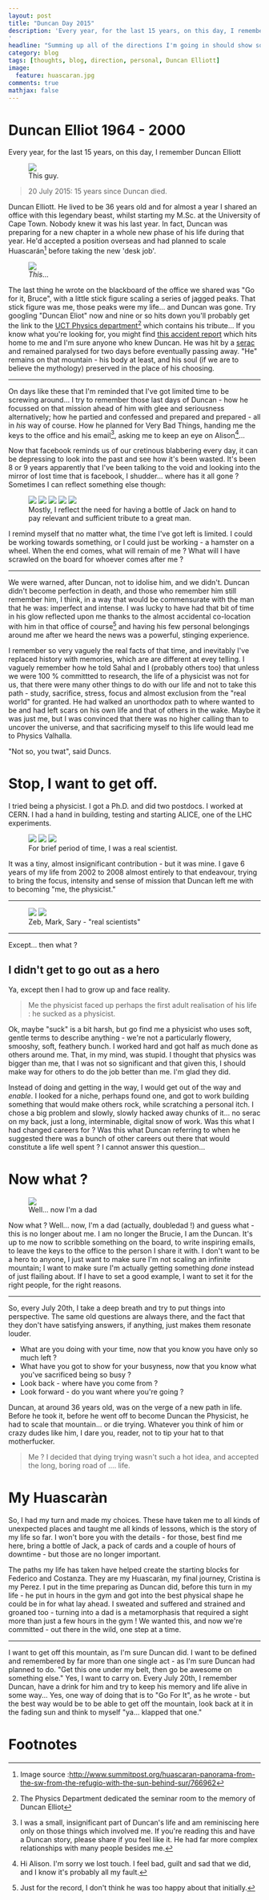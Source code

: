 ```yaml
---
layout: post
title: "Duncan Day 2015"
description: 'Every year, for the last 15 years, on this day, I remember Duncan Elliott
'
headline: "Summing up all of the directions I'm going in should show something nonzero"
category: blog
tags: [thoughts, blog, direction, personal, Duncan Elliott]
image:
  feature: huascaran.jpg
comments: true
mathjax: false
---
```


# Duncan Elliot 1964 - 2000

Every year, for the last 15 years, on this day, I remember Duncan Elliott

<figure>
<img src="http://www.phy.uct.ac.za/courses/dept/dme.jpg" />
<figcaption>This guy.</figcaption>
</figure>

> 20 July 2015: 15 years since Duncan died.

Duncan Elliott. He lived to be 36 years old and for almost a year I shared an office with this legendary beast, whilst starting my M.Sc. at the University of Cape Town. Nobody knew it was his last year. In fact, Duncan was preparing for a new chapter in a whole new phase of his life during that year. He'd accepted a position overseas and had planned to scale Huascarán[^HuascaranSummit] before taking the new 'desk job'.

<figure>
<img src="http://images.summitpost.org/original/766962.jpg" />
<figcaption>
<em>This</em>...
</figcaption>
</figure>

The last thing he wrote on the blackboard of the office we shared was "Go for it, Bruce", with a little stick figure scaling a series of jagged peaks. That stick figure was me, those peaks were my life... and Duncan was gone. Try googling "Duncan Eliot" now and nine or so hits down you'll probably get the link to the [UCT Physics department](http://www.phy.uct.ac.za/courses/dept/elliott1.htm)[^DMERoom] which contains his tribute... If you know what you're looking for, you might find [this accident report](http://publications.americanalpineclub.org/articles/12200127202/Huascaran-Norte-Attempt-and-Tragedy) which hits home to me and I'm sure anyone who knew Duncan. He was hit by a [serac](https://en.wikipedia.org/wiki/Serac) and remained paralysed for two days before eventually passing away. "He" remains on that mountain - his body at least, and his soul (if we are to believe the mythology) preserved in the place of his choosing.  

----

On days like these that I'm reminded that I've got limited time to be screwing around... I try to remember those last days of Duncan - how he focussed on that mission ahead of him with glee and seriousness alternatively; how he partied and confessed and prepared and prepared - all in *his* way of course. How he planned for Very Bad Things, handing me the keys to the office and his email[^others], asking me to keep an eye on Alison[^Alison]...

Now that facebook reminds us of our cretinous blabbering every day, it can be depressing to look into the past and see how it's been wasted. It's been 8 or 9  years apparently that I've been talking to the void and looking into the mirror of lost time that is facebook, I shudder... where has it all gone ? Sometimes I can reflect something else though:

<figure>
<img src="{{ site_url }}/images/Screenshot from 2015-07-20 13:33:54.png">
<img src="{{ site_url }}/images/Screenshot from 2015-07-20 13:34:13.png">
<img src="{{ site_url }}/images/Screenshot from 2015-07-20 13:34:41.png">
<img src="{{ site_url }}/images/Screenshot from 2015-07-20 13:34:58.png">
<img src="{{ site_url }}/images/Screenshot from 2015-07-20 13:35:14.png">
<figcaption>
Mostly, I reflect the need for having a bottle of Jack on hand to pay relevant and sufficient tribute to a great man.
</figcaption>
</figure>
I remind myself that no matter what, the time I've got left is limited. I could be working towards something, or I could just be working - a hamster on a wheel. When the end comes, what will remain of me ? What will I have scrawled on the board for whoever comes after me ?

-----

We were warned, after Duncan, not to idolise him, and we didn't. Duncan didn't become perfection in death, and those who remember him still remember him, I think, in a way that would be commensurate with the man that he was: imperfect and intense. I was lucky to have had that bit of time in his glow reflected upon me thanks to the almost accidental co-location with him in that office of course[^nothappy] and having his few personal belongings around me after we heard the news was a powerful, stinging experience.

I remember so very vaguely the real facts of that time, and inevitably I've replaced history with memories, which are are different at evey telling. I vaguely remember how he told Sahal and I (probably others too) that unless we were 100 % committted to research, the life of a physicist was not for us, that there were many other things to do with our life and not to take this path - study, sacrifice, stress, focus and almost exclusion from the "real world" for granted. He had walked an unorthodox path to where wanted to be and had left scars on his own life and that of others in the wake. Maybe it was just me, but I was convinced that there was no higher calling than to uncover the universe, and that sacrificing myself to this life would lead me to Physics Valhalla.

"Not so, you twat", said Duncs.

# Stop, I want to get off.

I tried being a physicist. I got a Ph.D. and did two postdocs. I worked at CERN. I had a hand in building, testing and starting ALICE, one of the LHC experiments.
<figure class="third">
<img src="{{ site_url }}/images/cernp2.jpg">
<img src="{{ site_url }}/images/mebeingascientist.jpg">
<img src="{{ site_url }}/images/legitscientistopenday.jpg">
<figcaption>
For brief period of time, I was a real scientist.
</figcaption>
</figure>

It was a tiny, almost insignificant contribution - but it was mine. I gave  6 years of my life from 2002 to 2008 almost entirely to that endeavour, trying to bring the focus, intensity and sense of mission that Duncan left me with to becoming "me, the physicist."

----------

<figure class="half">
<img src="{{ site_url }}/images/bruceandzeb.jpg">
<img src="{{ site_url }}/images/3scientists.jpg">
<figcaption>
Zeb, Mark, Sary - "real scientists"
</figcaption>
</figure>

------

Except... then what ?

## I didn't get to go out as a hero

Ya, except then I had to grow up and face reality.

> Me the physicist faced up perhaps the first adult realisation of his life : he sucked as a physicist.

Ok, maybe "suck" is a bit harsh, but go find me a physicist who uses soft, gentle terms to describe anything - we're not a particularly flowery, smooshy, soft, feathery bunch. I worked hard and got half as much done as others around me. That, in my mind, was stupid. I thought that physics  was bigger than me, that I was not so significant and that given this, I should make way for others to do the job better than me. I'm glad they did.

Instead of doing and getting in the way, I would get out of the way and *enable*. I looked for a niche, perhaps found one, and got to work building something that would make others rock, while scratching a personal itch. I chose a big problem and slowly, slowly hacked away chunks of it... no serac on my back, just a long, interminable, digital snow of work.  Was this what I had changed careers for ? Was this what Duncan referring to when he suggested there was a bunch of other careers out there that would constitute a life well spent ? I cannot answer this question...


# Now what ?

<figure>
<img src="{{ site_url }}/images/dad.jpg">
<figcaption>
Well... now I'm a dad
</figcaption>
</figure>

Now what ? Well... now, I'm a dad (actually, doubledad !) and guess what - this is no longer about me. I am no longer the Brucie, I am the Duncan. It's up to me now to scribble something on the board, to write inspiring emails, to leave the keys to the office to the person I share it with. I don't want to be a hero to anyone, I just want to make sure I'm not scaling an infinite mountain; I want to make sure I'm actually getting something *done* instead of just flailing about. If I have to set a good example, I want to set it for the right people, for the right reasons.

----

So, every July 20th, I take a deep breath and try to put things into perspective. The same old questions are always there, and the fact that they don't have satisfying answers, if anything, just makes them resonate louder.

  * What are you doing with your time, now that you know you have only so much left ?
  * What have you got to show for your busyness, now that you know what you've sacrificed being so busy ?
  * Look back - where have you come from ?
  * Look forward - do you want where you're going ?

Duncan, at around 36 years old, was on the verge of a new path in life. Before he took it, before he went off to become Duncan the Physicist, he had to scale that mountain... or die trying. Whatever you think of him or crazy dudes like him, I dare you, reader, not to tip your hat to that motherfucker.

> Me ? I decided that dying trying wasn't such a hot idea, and accepted the long, boring road of .... life.

# My Huascar&agrave;n

So, I had my turn and made my choices. These have taken me to all kinds of unexpected places and taught me all kinds of lessons, which is the story of my life so far. I won't bore you with the details - for those, best find me here, bring a bottle of Jack, a pack of cards and a couple of hours of downtime - but those are no longer important.

The paths my life has taken have helped create the starting blocks for Federico and Costanza. They are my Huascar&agrave;n, my final journey,  Cristina is my Perez. I put in the time preparing as Duncan did, before this turn in my life - he put in hours in the gym and got into the best physical shape he could be in for what lay ahead. I sweated and suffered and strained and groaned too - turning into a dad is a metamorphasis that required a sight more than just a few hours in the gym ! We wanted this, and now we're committed - out there in the wild, one step at a time.

----

I want to get off this mountain, as I'm sure Duncan did. I want to  be defined and remembered by far more than one single act - as I'm sure Duncan had planned to do. "Get this one under my belt, then go be awesome on something else." Yes, I want to carry on. Every July 20th, I remember Duncan, have a drink for him and try to keep his memory and life alive in some way... Yes, one way of  doing that is to "Go For It", as he wrote - but the best way would be to be able to get off the mountain, look back at it in the fading sun and think to myself "ya... klapped that one."


# Footnotes

[^HuascaranSummit]: Image source :http://www.summitpost.org/huascaran-panorama-from-the-sw-from-the-refugio-with-the-sun-behind-sur/766962
[^DMERoom]: The Physics Department dedicated the seminar room to the memory of Duncan Elliot
[^others]: I was a small, insignificant part of Duncan's life and am reminiscing here only on those things which involved me. If you're reading this and have a Duncan story, please share if you feel like it. He had far more complex relationships with many people besides me.
[^Alison]: Hi Alison. I'm sorry we lost touch. I feel bad, guilt and sad that we did, and I know it's probably all my fault.
[^nothappy]: Just for the record, I don't think he was too happy about that initially.
